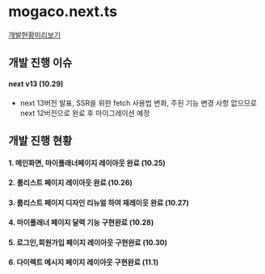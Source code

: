 # mogaco.next.ts

<a href="https://mogaco.vercel.app/">개발현황미리보기</a>


## 개발 진행 이슈

#### next v13 (10.29)
  - next 13버전 발표, SSR을 위한 fetch 사용법 변화, 주된 기능 변경 사항 없으므로 next 12버전으로 완료 후 마이그레이션 예정 


## 개발 진행 현황

#### 1. 메인화면, 마이플래너페이지 레이아웃 완료 (10.25)
#### 2. 룸리스트 페이지 레이아웃 완료 (10.26)
#### 3. 룸리스트 페이지 디자인 리뉴얼 하여 재레이웃 완료 (10.27)
#### 4. 마이플래너 페이지 달력 기능 구현완료 (10.28)
#### 5. 로그인,회원가입 페이지 레이아웃 구현완료 (10.30)
#### 6. 다이렉트 메시지 페이지 레이아웃 구현완료 (11.1)
